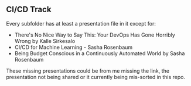 ## CI/CD Track

Every subfolder has at least a presentation file in it except for:

* There's No Nice Way to Say This: Your DevOps Has Gone Horribly Wrong by Kalle Sirkesalo
* CI/CD for Machine Learning - Sasha Rosenbaum
* Being Budget Conscious in a Continuously Automated World by Sasha Rosenbaum

These missing presentations could be from me missing the link, the presentation not being shared or it currently being mis-sorted in this repo.

